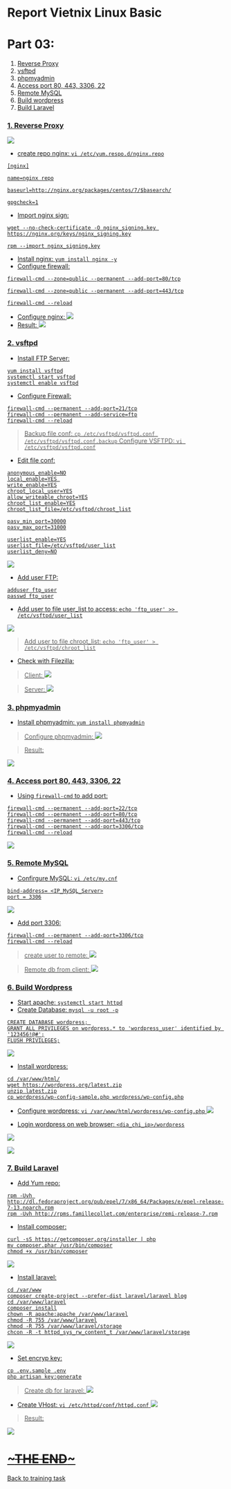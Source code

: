 # **Report Vietnix Linux Basic**

# Part 03: 
1. <a href='#1'> Reverse Proxy
1. <a href='#2'> vsftpd
1. <a href='#3'> phpmyadmin
1. <a href='#4'> Access port 80, 443, 3306, 22
1. <a href='#5'> Remote MySQL 
1. <a href='#6'> Build wordpress
1. <a href='#7'> Build Laravel

<div id='1'></div>

### 1. Reverse Proxy

![](src/reverse_model.png)

- create repo nginx: `vi /etc/yum.respo.d/nginx.repo`
```
[nginx]

name=nginx repo

baseurl=http://nginx.org/packages/centos/7/$basearch/

gpgcheck=1
```
- Import nginx sign:
```
wget --no-check-certificate -O nginx_signing.key https://nginx.org/keys/nginx_signing.key

rpm --import nginx_signing.key
```
- Install nginx: `yum install nginx -y`
- Configure firewall: 
```
firewall-cmd --zone=public --permanent --add-port=80/tcp

firewall-cmd --zone=public --permanent --add-port=443/tcp

firewall-cmd --reload
```
- Configure nginx: 
![](src/nginx_conf.png)
- Result: 
![](src/nginx_reverse.png)

<div id='2'></div>

### 2. vsftpd

- Install FTP Server: 
```
yum install vsftpd
systemctl start vsftpd
systemctl enable vsftpd
```
- Configure Firewall: 
```
firewall-cmd --permanent --add-port=21/tcp
firewall-cmd --permanent --add-service=ftp
firewall-cmd --reload
```
> Backup file conf: `cp /etc/vsftpd/vsftpd.conf /etc/vsftpd/vsftpd.conf.backup`
> Configure VSFTPD: `vi /etc/vsftpd/vsftpd.conf`
- Edit file conf: 
```
anonymous_enable=NO
local_enable=YES 
write_enable=YES
chroot_local_user=YES
allow_writeable_chroot=YES
chroot_list_enable=YES
chroot_list_file=/etc/vsftpd/chroot_list

pasv_min_port=30000
pasv_max_port=31000

userlist_enable=YES
userlist_file=/etc/vsftpd/user_list
userlist_deny=NO

```

![](src/vsftpd_conf.png)

- Add user FTP: 
```
adduser ftp_user
passwd ftp_user
```
- Add user to file user_list to access: `echo 'ftp_user' >> /etc/vsftpd/user_list`

![](src/vsftpd_add_user.png)

> Add user to file chroot_list: `echo 'ftp_user' > /etc/vsftpd/chroot_list`
- Check with Filezilla: 
> Client:
![](src/vsftpd_filezilla.png)  

> Server: 
![](src/vsftpd_result.png)

<div id='3'></div>

### 3. phpmyadmin

- Install phpmyadmin: `yum install phpmyadmin`
> Configure phpmyadmin:
![](src/phpmyadmin_conf.png)  

>Result: 

![](src/phpmyadmin_login.png)

<div id='4'></div>

### 4. Access port 80, 443, 3306, 22

- Using `firewall-cmd` to add port: 
```
firewall-cmd --permanent --add-port=22/tcp
firewall-cmd --permanent --add-port=80/tcp
firewall-cmd --permanent --add-port=443/tcp
firewall-cmd --permanent --add-port=3306/tcp
firewall-cmd --reload
```
![](src/list_port.png)

<div id='5'></div>

### 5. Remote MySQL

- Confirgure MySQL: `vi /etc/my.cnf` 
```
bind-address= <IP_MySQL_Server>
port = 3306
```
![](src/remotesql_conf.png)

- Add port 3306: 
```
firewall-cmd --permanent --add-port=3306/tcp
firewall-cmd --reload
```

> create user to remote: 
![](src/remotesql_add_user.png)

> Remote db from client: 
![](src/remotesql_remote.png)

<div id='6'></div>

### 6. Build Wordpress

- Start apache: `systemctl start httpd`
- Create Database: `mysql -u root -p`
```
CREATE DATABASE wordpress; 
GRANT ALL PRIVILEGES on wordpress.* to 'wordpress_user' identified by '123456!@#';
FLUSH PRIVILEGES;
```
![](src/wordpress_create_db.png)

- Install wordpress: 
```
cd /var/www/html/
wget https://wordpress.org/latest.zip
unzip latest.zip
cp wordpress/wp-config-sample.php wordpress/wp-config.php
```
- Configure wordpress: `vi /var/www/html/wordpress/wp-config.php`
![](src/wordpress_conf.png)

- Login wordpress on web browser: `<dia_chi_ip>/wordpress`

![](src/wordpress_login.png)

![](src/wordpress_work.png)

<div id='7'></div>

### 7. Build Laravel

- Add Yum repo: 
```
rpm -Uvh http://dl.fedoraproject.org/pub/epel/7/x86_64/Packages/e/epel-release-7-13.noarch.rpm
rpm -Uvh http://rpms.famillecollet.com/enterprise/remi-release-7.rpm
```
- Install composer: 
```
curl -sS https://getcomposer.org/installer | php
mv composer.phar /usr/bin/composer
chmod +x /usr/bin/composer
```

![](src/18.png)

- Install laravel: 
```
cd /var/www
composer create-project --prefer-dist laravel/laravel blog
cd /var/www/laravel
composer install
chown -R apache:apache /var/www/laravel
chmod -R 755 /var/www/laravel
chmod -R 755 /var/www/laravel/storage
chcon -R -t httpd_sys_rw_content_t /var/www/laravel/storage
```
![](src/laravel_install.png)

- Set encryp key:
```
cp .env.sample .env
php artisan key:generate
```
> Create db for laravel: 
![](src/laravel_db.png)

- Create VHost: `vi /etc/httpd/conf/httpd.conf`
![](src/laravel_vhost.png)

> Result: 

![](src/laravel_result.png)

# **~~~THE END~~~**
[Back to training task](https://github.com/namluucong/Vietnix_Training/blob/main/README.md)